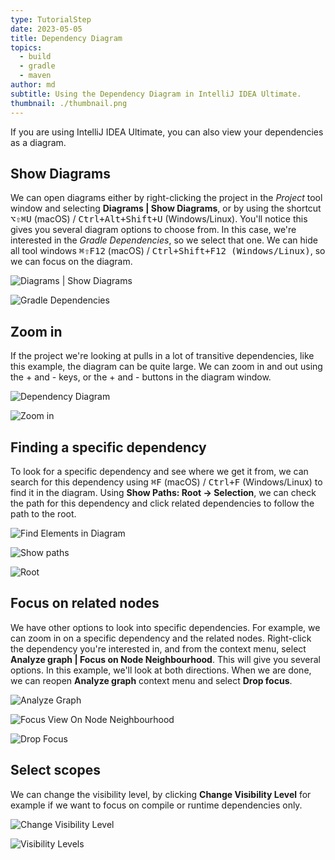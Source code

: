 ```yaml
---
type: TutorialStep
date: 2023-05-05
title: Dependency Diagram
topics:
  - build
  - gradle
  - maven
author: md
subtitle: Using the Dependency Diagram in IntelliJ IDEA Ultimate.
thumbnail: ./thumbnail.png
---
```


If you are using IntelliJ IDEA Ultimate, you can also view your dependencies as a diagram.

## Show Diagrams

We can open diagrams either by right-clicking the project in the _Project_ tool window and selecting **Diagrams | Show Diagrams**, or by using the shortcut <kbd>⌥⇧⌘U</kbd> (macOS) / <kbd>Ctrl+Alt+Shift+U</kbd> (Windows/Linux). You'll notice this gives you several diagram options to choose from. In this case, we're interested in the _Gradle Dependencies_, so we select that one. We can hide all tool windows <kbd>⌘⇧F12</kbd> (macOS) / <kbd>Ctrl+Shift+F12 (Windows/Linux)</kbd>, so we can focus on the diagram.

![Diagrams | Show Diagrams](show-diagram.png)

![Gradle Dependencies](gradle-dependencies.png)

## Zoom in

If the project we're looking at pulls in a lot of transitive dependencies, like this example, the diagram can be quite large. We can zoom in and out using the + and - keys, or the + and - buttons in the diagram window.

![Dependency Diagram](dependency-diagram.png)

![Zoom in](zoom-in.png)

## Finding a specific dependency

To look for a specific dependency and see where we get it from, we can search for this dependency using <kbd>⌘F</kbd> (macOS) / <kbd>Ctrl+F</kbd> (Windows/Linux) to find it in the diagram. Using **Show Paths: Root -> Selection**, we can check the path for this dependency and click related dependencies to follow the path to the root.

![Find Elements in Diagram](find-elements.png)

![Show paths](show-paths.png)

![Root](root.png)

## Focus on related nodes

We have other options to look into specific dependencies. For example, we can zoom in on a specific dependency and the related nodes. Right-click the dependency you're interested in, and from the context menu, select **Analyze graph | Focus on Node Neighbourhood**. This will give you several options. In this example, we'll look at both directions. When we are done, we can reopen **Analyze graph** context menu and select **Drop focus**.

![Analyze Graph](analyze-graph.png)

![Focus View On Node Neighbourhood](focus-view.png)

![Drop Focus](drop-focus.png)

## Select scopes

We can change the visibility level, by clicking **Change Visibility Level** for example if we want to focus on compile or runtime dependencies only.

![Change Visibility Level](change-visibility-level.png)

![Visibility Levels](visibility-levels.png)
